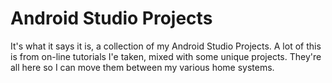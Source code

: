 # Android Studio Projects

It's what it says it is, a collection of my Android Studio Projects. A lot of this is from on-line tutorials I'e taken, mixed with some unique projects. They're all here so I can move them between my various home systems.

